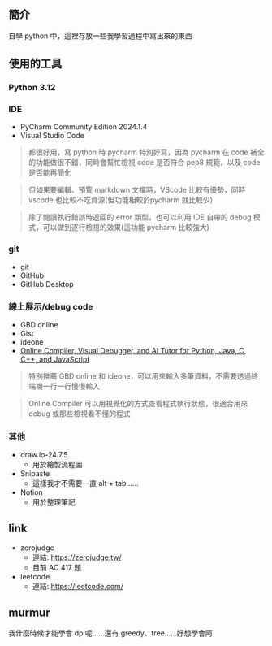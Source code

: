 ## 簡介
自學 python 中，這裡存放一些我學習過程中寫出來的東西

## 使用的工具

### Python 3.12

### IDE
- PyCharm Community Edition 2024.1.4
- Visual Studio Code
> 都很好用，寫 python 時 pycharm 特別好寫，因為 pycharm 在 code 補全的功能做很不錯，同時會幫忙檢視 code 是否符合 pep8 規範，以及 code 是否能再簡化

> 但如果要編輯、預覽 markdown 文檔時，VScode 比較有優勢，同時 vscode 也比較不吃資源(但功能相較於pycharm 就比較少)

> 除了閱讀執行錯誤時返回的 error 類型，也可以利用 IDE 自帶的 debug 模式，可以做到逐行檢視的效果(這功能 pycharm 比較強大)

### git
- git
- GitHub
- GitHub Desktop

### 線上展示/debug code
- GBD online
- Gist
- ideone
- [Online Compiler, Visual Debugger, and AI Tutor for Python, Java, C, C++, and JavaScript](https://pythontutor.com/)

> 特別推薦 GBD online 和 ideone，可以用來輸入多筆資料，不需要透過終端機一行一行慢慢輸入

> Online Compiler 可以用視覺化的方式查看程式執行狀態，很適合用來 debug 或那些檢視看不懂的程式

### 其他
- draw.io-24.7.5
    - 用於繪製流程圖
- Snipaste
    - 這樣我才不需要一直 alt + tab......
- Notion
    - 用於整理筆記

## link
- zerojudge
  - 連結: https://zerojudge.tw/
  - 目前 AC 417 題
- leetcode
  - 連結: https://leetcode.com/

## murmur
我什麼時候才能學會 dp 呢......還有 greedy、tree......好想學會阿
